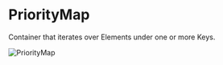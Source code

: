 # PriorityMap
Container that iterates over Elements under one or more Keys.

![PriorityMap](https://github.com/user-attachments/assets/e25fd4ca-805a-47cf-b024-001b0fe62326)
